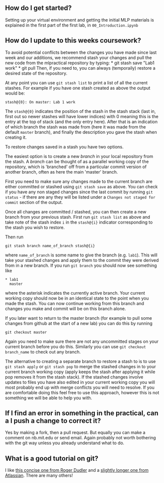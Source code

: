 ## How do I get started?

Setting up your virtual environment and getting the initial MLP materials is explained in the first part of the first lab, in `00_Introduction.ipynb`

## How do I update to this weeks coursework?

To avoid potential conflicts between the changes you have made since last week and our additions, we recommend stash your changes and pull the new code from the mlpractical repository by typing:
	* git stash save "Lab1 work"
	* git pull
Then, if you need to, you can always (temporaily) restore a desired state of the repository.


At any point you can use `git stash list` to print a list of all the current stashes. For example if you have one stash created as above the output would be:

```
stash@{0}: On master: Lab 1 work
```

The `stash@{0}` indicates the position of the stash in the stash stack (last in, first out so newer stashes will have lower indices) with 0 meaning this is the entry at the top of stack (and the only entry here). After that is an indication of which branch the stash was made from (here it was made from the default `master` branch), and finally the description you gave the stash when creating it.

To restore changes saved in a stash you have two options. 

The easiest option is to create a new *branch* in your local repository from the stash. A *branch* can be thought of as a parallel working copy of the repository, which is 'branched' off from a particular commit version of another branch, often as here the main 'master' branch. 

First you need to make sure any changes made to the current branch are either committed or stashed using `git stash save` as above. You can check if you have any non staged changes since the last commit by running `git status` - if there are any they will be listed under a `Changes not staged for commit` section of the output.

Once all changes are committed / stashed, you can then create a new branch from your previous stash. First run `git stash list` as above and take note of the stash index `i` in the `stash@{i}` indicator corresponding to the stash you wish to restore.

Then run

```
git stash branch name_of_branch stash@{i}
```
where `name_of_branch` is some name to give the branch (e.g. `lab1`). This will take your stashed changes and apply them to the commit they were derived from in a new branch. If you run `git branch` you should now see something like

```
* lab1
  master
```
where the asterisk indicates the currently active branch. Your current working copy should now be in an identical state to the point when you made the stash. You can now continue working from this branch and changes you make and commit will be on this branch alone.

If you later want to return to the master branch (for example to pull some changes from github at the start of a new lab) you can do this by running

```
git checkout master
```

Again you need to make sure there are not any uncommitted stages on your current branch before you do this. Similarly you can use `git checkout branch_name` to check out any branch.

The alternative to creating a separate branch to restore a stash to is to use `git stash apply` or `git stash pop` to merge the stashed changes in to your current branch working copy (apply keeps the stash after applying it while pop removes it from the stash stack). If the stashed changes involve updates to files you have also edited in your current working copy you will most probably end up with merge conflicts you will need to resolve. If you are comfortable doing this feel free to use this approach, however this is not something we will be able to help you with.


## If I find an error in something in the practical, can a I push a change to correct it?

Yes by making a fork, then a pull request.  But equally you can make a comment on nb.mit.edu or send email.  Again probably not worth bothering with the git way unless you already understand what to do.

## What is a good tutorial on git?

I like [this concise one from Roger Dudler](http://rogerdudler.github.io/git-guide/)  and a [slightly longer one from Atlassian](https://www.atlassian.com/git/tutorials/).  There are many others!
